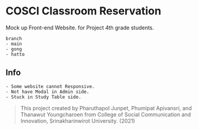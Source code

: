 # COSCI Classroom Reservation
Mock up Front-end Website. for Project 4th grade students.
~~~
branch
- main
- gong 
- hatto
~~~
## Info
~~~  
- Some website cannot Responsive.
- Not have Modal in Admin side.
- Stuck in Study Table side.
~~~

> This project created by Pharuthapol Junpet, Phumipat Apivansri, and Thanawut Youngcharoen from College of Social Communication and Innovation, Srinakharinwirot University. (2021)
